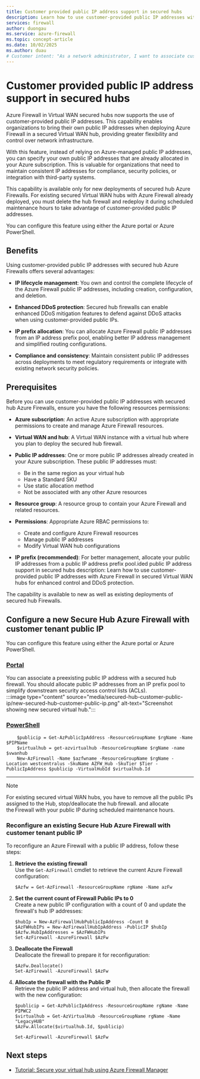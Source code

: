 ```yaml
---
title: Customer provided public IP address support in secured hubs
description: Learn how to use customer-provided public IP addresses with Azure Firewall in secured Virtual WAN hubs for enhanced control and DDoS protection.
services: firewall
author: duongau
ms.service: azure-firewall
ms.topic: concept-article
ms.date: 10/02/2025
ms.author: duau
# Customer intent: "As a network administrator, I want to associate customer-provided public IP addresses with secured hub firewalls, so that I can maintain control over IP address management and enhance DDoS protection in my virtual WAN deployments."
---
```


# Customer provided public IP address support in secured hubs


Azure Firewall in Virtual WAN secured hubs now supports the use of customer-provided public IP addresses. This capability enables organizations to bring their own public IP addresses when deploying Azure Firewall in a secured Virtual WAN hub, providing greater flexibility and control over network infrastructure.

With this feature, instead of relying on Azure-managed public IP addresses, you can specify your own public IP addresses that are already allocated in your Azure subscription. This is valuable for organizations that need to maintain consistent IP addresses for compliance, security policies, or integration with third-party systems.

This capability is available only for new deployments of secured hub Azure Firewalls. For existing secured Virtual WAN hubs with Azure Firewall already deployed, you must delete the hub firewall and redeploy it during scheduled maintenance hours to take advantage of customer-provided public IP addresses.

You can configure this feature using either the Azure portal or Azure PowerShell.

## Benefits

Using customer-provided public IP addresses with secured hub Azure Firewalls offers several advantages:

- **IP lifecycle management**: You own and control the complete lifecycle of the Azure Firewall public IP addresses, including creation, configuration, and deletion.

- **Enhanced DDoS protection**: Secured hub firewalls can enable enhanced DDoS mitigation features to defend against DDoS attacks when using customer-provided public IPs.

- **IP prefix allocation**: You can allocate Azure Firewall public IP addresses from an IP address prefix pool, enabling better IP address management and simplified routing configurations.

- **Compliance and consistency**: Maintain consistent public IP addresses across deployments to meet regulatory requirements or integrate with existing network security policies.

## Prerequisites

Before you can use customer-provided public IP addresses with secured hub Azure Firewalls, ensure you have the following resources permissions:

- **Azure subscription**: An active Azure subscription with appropriate permissions to create and manage Azure Firewall resources.

- **Virtual WAN and hub**: A Virtual WAN instance with a virtual hub where you plan to deploy the secured hub firewall.

- **Public IP addresses**: One or more public IP addresses already created in your Azure subscription. These public IP addresses must:
  - Be in the same region as your virtual hub
  - Have a Standard SKU
  - Use static allocation method
  - Not be associated with any other Azure resources

- **Resource group**: A resource group to contain your Azure Firewall and related resources.

- **Permissions**: Appropriate Azure RBAC permissions to:
  - Create and configure Azure Firewall resources
  - Manage public IP addresses
  - Modify Virtual WAN hub configurations

- **IP prefix (recommended)**: For better management, allocate your public IP addresses from a public IP address prefix pool.ided public IP address support in secured hubs
description: Learn how to use customer-provided public IP addresses with Azure Firewall in secured Virtual WAN hubs for enhanced control and DDoS protection.

The capability is available to new as well as existing deployments of secured hub Firewalls. 

## Configure a new Secure Hub Azure Firewall with customer tenant public IP 

You can configure this feature using either the Azure portal or Azure PowerShell.

### [Portal](#tab/portal)

You can associate a preexisting public IP address with a secured hub firewall. You should allocate public IP addresses from an IP prefix pool to simplify downstream security access control lists (ACLs).          
:::image type="content" source="media/secured-hub-customer-public-ip/new-secured-hub-customer-public-ip.png" alt-text="Screenshot showing new secured virtual hub.":::

### [PowerShell](#tab/powershell)
    
```powershell-interactive
    $publicip = Get-AzPublicIpAddress -ResourceGroupName $rgName -Name $PIPName
    $virtualhub = get-azvirtualhub -ResourceGroupName $rgName -name $vwanhub
    New-AzFirewall -Name $azfwname -ResourceGroupName $rgName -Location westcentralus -SkuName AZFW_Hub -SkuTier $Tier -PublicIpAddress $publicip -VirtualHubId $virtualhub.Id
```

***

> [!Note]
> For existing secured virtual WAN hubs, you have to remove all the public IPs assigned to the Hub, stop/deallocate the hub firewall. and allocate the Firewall with your public IP during scheduled maintenance hours.

### Reconfigure an existing Secure Hub Azure Firewall with customer tenant public IP 

To reconfigure an Azure Firewall with a public IP address, follow these steps:

1. **Retrieve the existing firewall**  
    Use the `Get-AzFirewall` cmdlet to retrieve the current Azure Firewall configuration:

    ```powershell-interactive
    $Azfw = Get-AzFirewall -ResourceGroupName rgName -Name azFw
    ```

2. **Set the current count of Firewall Public IPs to 0**  
    Create a new public IP configuration with a count of 0 and update the firewall's hub IP addresses:

    ```powershell-interactive
    $hubIp = New-AzFirewallHubPublicIpAddress -Count 0
    $AzFWHubIPs = New-AzFirewallHubIpAddress -PublicIP $hubIp
    $Azfw.HubIpAddresses = $AzFWHubIPs
    Set-AzFirewall -AzureFirewall $AzFw
    ```

3. **Deallocate the Firewall**  
    Deallocate the firewall to prepare it for reconfiguration:

    ```powershell-interactive
    $AzFw.Deallocate()
    Set-AzFirewall -AzureFirewall $AzFw
    ```

4. **Allocate the firewall with the Public IP**  
    Retrieve the public IP address and virtual hub, then allocate the firewall with the new configuration:

    ```powershell-interactive
    $publicip = Get-AzPublicIpAddress -ResourceGroupName rgName -Name PIPWC2
    $virtualhub = Get-AzVirtualHub -ResourceGroupName rgName -Name "LegacyHUB"
    $AzFw.Allocate($virtualhub.Id, $publicip)

    Set-AzFirewall -AzureFirewall $AzFw
    ```


## Next steps

- [Tutorial: Secure your virtual hub using Azure Firewall Manager](../firewall-manager/secure-cloud-network.md)
